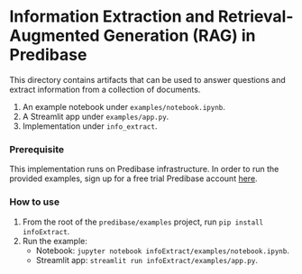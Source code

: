 # Information Extraction and Retrieval-Augmented Generation (RAG) in Predibase
This directory contains artifacts that can be used to answer questions and extract 
information from a collection of documents.
1. An example notebook under `examples/notebook.ipynb`.
2. A Streamlit app under `examples/app.py`.
3. Implementation under `info_extract`.

### Prerequisite
This implementation runs on Predibase infrastructure. In order to run the provided examples,
sign up for a free trial Predibase account [here](https://predibase.com/free-trial). 

### How to use
1. From the root of the `predibase/examples` project, run `pip install infoExtract`.
2. Run the example:
   - Notebook: `jupyter notebook infoExtract/examples/notebook.ipynb`.
   - Streamlit app: `streamlit run infoExtract/examples/app.py`.
